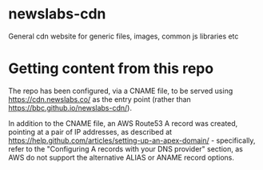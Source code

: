 # newslabs-cdn
General cdn website for generic files, images, common js libraries etc

# Getting content from this repo
The repo has been configured, via a CNAME file, to be served using https://cdn.newslabs.co/ as the entry point (rather than https://bbc.github.io/newslabs-cdn/).

In addition to the CNAME file, an AWS Route53 A record was created, pointing at a pair of IP addresses, as described at https://help.github.com/articles/setting-up-an-apex-domain/ - specifically, refer to the "Configuring A records with your DNS provider" section, as AWS do not support the alternative ALIAS or ANAME record options.
